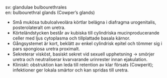 sv: glandulae bulbourethrales  
en: bulbourethral glands (Cowper’s glands)

- Små mukösa tubuloalveolära körtlar belägna i diafragma urogenitalis, posterolateralt om uretra.
- Körteländstycken består av kubiska till cylindriska mucinproducerande celler med ljus cytoplasma och tillplattade basala kärnor.
- Gångsystemet är kort, beklätt av enkel cylindrisk epitel och tömmer sig i pars spongiosa uretra proximalt.
- Sekreterar visköst, basiskt sekret vid sexuell upphetsning → smörjer uretra och neutraliserar kvarvarande urinrester innan ejakulation.
- Kliniskt: obstruktion kan leda till retention av klar försats (Cowperit); infektioner ger lokala smärtor och kan spridas till uretra.
